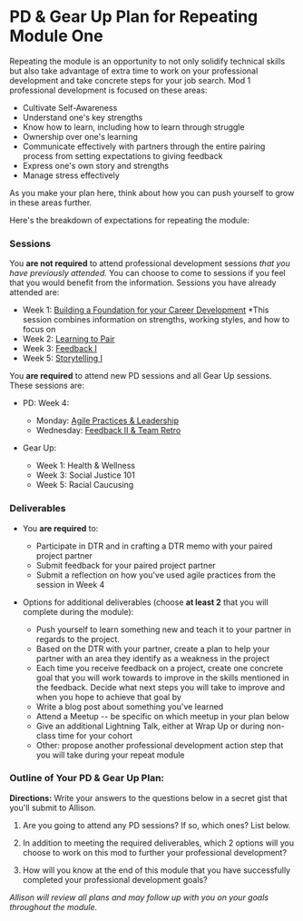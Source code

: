 # PD & Gear Up Plan for Repeating Module One
Repeating the module is an opportunity to not only solidify technical skills but also take advantage of extra time to work on your professional development and take concrete steps for your job search. Mod 1 professional development is focused on these areas:

* Cultivate Self-Awareness
* Understand one's key strengths
* Know how to learn, including how to learn through struggle
* Ownership over one's learning
* Communicate effectively with partners through the entire pairing process from setting expectations to giving feedback
* Express one's own story and strengths
* Manage stress effectively

As you make your plan here, think about how you can push yourself to grow in these areas further.

Here's the breakdown of expectations for repeating the module:

### Sessions
You **are not required** to attend professional development sessions *that you have previously attended.* You can choose to come to sessions if you feel that you would benefit from the information. Sessions you have already attended are:
   * Week 1: [Building a Foundation for your Career Development](https://github.com/turingschool/career-development-curriculum/blob/master/module_one/building_a_foundation.md) *This session combines information on strengths, working styles, and how to focus on 
   * Week 2: [Learning to Pair](https://github.com/turingschool/career-development-curriculum/blob/master/module_one/learning_to_pair.md) 
   * Week 3: [Feedback I](https://github.com/turingschool/career-development-curriculum/blob/master/module_one/feedback_i.md) 
   * Week 5: [Storytelling I](https://github.com/turingschool/career-development-curriculum/blob/master/module_one/storytelling_i.md)

You **are required** to attend new PD sessions and all Gear Up sessions. These sessions are:
  * PD: Week 4: 
    * Monday: [Agile Practices & Leadership](https://github.com/turingschool/career-development-curriculum/blob/master/module_one/agile_practices_and_leadership.md)
    * Wednesday: [Feedback II & Team Retro](https://github.com/turingschool/career-development-curriculum/tree/master/module_one)
  
  * Gear Up:
    * Week 1: Health & Wellness
    * Week 3: Social Justice 101
    * Week 5: Racial Caucusing
    
### Deliverables
* You **are required** to:
   * Participate in DTR and in crafting a DTR memo with your paired project partner
   * Submit feedback for your paired project partner
   * Submit a reflection on how you've used agile practices from the session in Week 4

* Options for additional deliverables (choose **at least 2** that you will complete during the module):
   * Push yourself to learn something new and teach it to your partner in regards to the project. 
   * Based on the DTR with your partner, create a plan to help your partner with an area they identify as a weakness in the project
   * Each time you receive feedback on a project, create one concrete goal that you will work towards to improve in the skills mentioned in the feedback. Decide what next steps you will take to improve and when you hope to achieve that goal by
   * Write a blog post about something you've learned
   * Attend a Meetup -- be specific on which meetup in your plan below
   * Give an additional Lightning Talk, either at Wrap Up or during non-class time for your cohort
   * Other: propose another professional development action step that you will take during your repeat module

### Outline of Your PD & Gear Up Plan:
**Directions:** Write your answers to the questions below in a secret gist that you'll submit to Allison. 

1. Are you going to attend any PD sessions? If so, which ones? List below.

2. In addition to meeting the required deliverables, which 2 options will you choose to work on this mod to further your professional development?

3. How will you know at the end of this module that you have successfully completed your professional development goals?

*Allison will review all plans and may follow up with you on your goals throughout the module.* 
